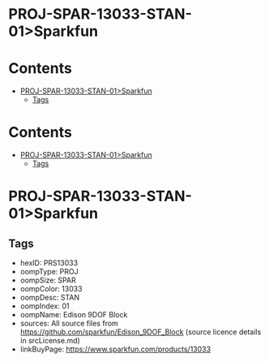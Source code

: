 
PROJ-SPAR-13033-STAN-01>Sparkfun
================================

Contents
========

* [PROJ-SPAR-13033-STAN-01>Sparkfun](#proj-spar-13033-stan-01sparkfun)
	* [Tags](#tags)

Contents
========

* [PROJ-SPAR-13033-STAN-01>Sparkfun](#proj-spar-13033-stan-01sparkfun)
	* [Tags](#tags)

# PROJ-SPAR-13033-STAN-01>Sparkfun

## Tags

- hexID: PRS13033
- oompType: PROJ
- oompSize: SPAR
- oompColor: 13033
- oompDesc: STAN
- oompIndex: 01
- oompName: Edison 9DOF Block
- sources: All source files from https://github.com/sparkfun/Edison_9DOF_Block (source licence details in srcLicense.md)
- linkBuyPage: https://www.sparkfun.com/products/13033
